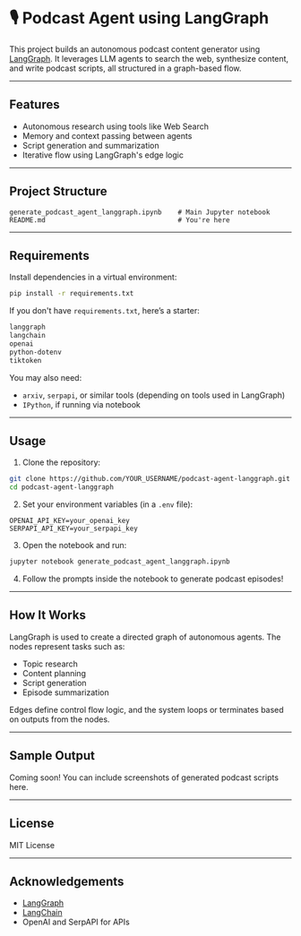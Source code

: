 # 🎙️ Podcast Agent using LangGraph

This project builds an autonomous podcast content generator using [LangGraph](https://github.com/langchain-ai/langgraph). It leverages LLM agents to search the web, synthesize content, and write podcast scripts, all structured in a graph-based flow.

---

## Features

- Autonomous research using tools like Web Search
- Memory and context passing between agents
- Script generation and summarization
- Iterative flow using LangGraph's edge logic

---

## Project Structure

```
generate_podcast_agent_langgraph.ipynb    # Main Jupyter notebook
README.md                                 # You're here
```

---

## Requirements

Install dependencies in a virtual environment:

```bash
pip install -r requirements.txt
```

If you don't have `requirements.txt`, here’s a starter:

```txt
langgraph
langchain
openai
python-dotenv
tiktoken
```

You may also need:
- `arxiv`, `serpapi`, or similar tools (depending on tools used in LangGraph)
- `IPython`, if running via notebook

---

## Usage

1. Clone the repository:

```bash
git clone https://github.com/YOUR_USERNAME/podcast-agent-langgraph.git
cd podcast-agent-langgraph
```

2. Set your environment variables (in a `.env` file):

```env
OPENAI_API_KEY=your_openai_key
SERPAPI_API_KEY=your_serpapi_key
```

3. Open the notebook and run:

```bash
jupyter notebook generate_podcast_agent_langgraph.ipynb
```

4. Follow the prompts inside the notebook to generate podcast episodes!

---

## How It Works

LangGraph is used to create a directed graph of autonomous agents. The nodes represent tasks such as:

- Topic research
- Content planning
- Script generation
- Episode summarization

Edges define control flow logic, and the system loops or terminates based on outputs from the nodes.

---

## Sample Output

Coming soon! You can include screenshots of generated podcast scripts here.

---

## License

MIT License

---

## Acknowledgements

- [LangGraph](https://github.com/langchain-ai/langgraph)
- [LangChain](https://github.com/langchain-ai/langchain)
- OpenAI and SerpAPI for APIs

